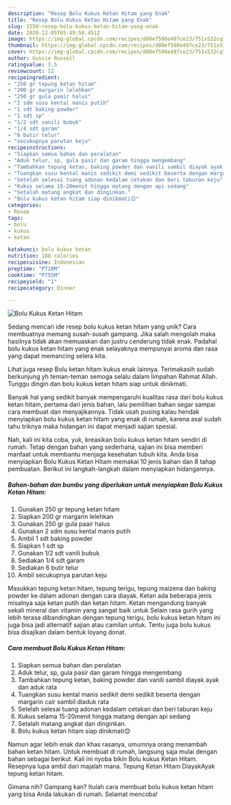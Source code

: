```yaml
---
description: "Resep Bolu Kukus Ketan Hitam yang Enak"
title: "Resep Bolu Kukus Ketan Hitam yang Enak"
slug: 1550-resep-bolu-kukus-ketan-hitam-yang-enak
date: 2020-12-05T05:49:58.451Z
image: https://img-global.cpcdn.com/recipes/d80ef598e497ce23/751x532cq70/bolu-kukus-ketan-hitam-foto-resep-utama.jpg
thumbnail: https://img-global.cpcdn.com/recipes/d80ef598e497ce23/751x532cq70/bolu-kukus-ketan-hitam-foto-resep-utama.jpg
cover: https://img-global.cpcdn.com/recipes/d80ef598e497ce23/751x532cq70/bolu-kukus-ketan-hitam-foto-resep-utama.jpg
author: Gussie Russell
ratingvalue: 3.5
reviewcount: 12
recipeingredient:
- "250 gr tepung ketan hitam"
- "200 gr margarin lelehkan"
- "250 gr gula paair halus"
- "2 sdm susu kental manis putih"
- "1 sdt baking powder"
- "1 sdt sp"
- "1/2 sdt vanili bubuk"
- "1/4 sdt garam"
- "6 butir telur"
- "secukupnya parutan keju"
recipeinstructions:
- "Siapkan semua bahan dan peralatan"
- "Aduk telur, sp, gula pasir dan garam hingga mengembang"
- "Tambahkan tepung ketan, baking powder dan vanili sambil diayak ayak dan aduk rata"
- "Tuangkan susu kental manis sedikit demi sedikit beserta dengan margarin cair sambil diaduk rata"
- "Setelah selesai tuang adonan kedalam cetakan dan beri taburan keju"
- "Kukus selama 15-20menit hingga matang dengan api sedang"
- "Setalah matang angkat dan dinginkan."
- "Bolu kukus ketan hitam siap dinikmati😊"
categories:
- Resep
tags:
- bolu
- kukus
- ketan

katakunci: bolu kukus ketan 
nutrition: 188 calories
recipecuisine: Indonesian
preptime: "PT10M"
cooktime: "PT55M"
recipeyield: "1"
recipecategory: Dinner

---
```



![Bolu Kukus Ketan Hitam](https://img-global.cpcdn.com/recipes/d80ef598e497ce23/751x532cq70/bolu-kukus-ketan-hitam-foto-resep-utama.jpg)

Sedang mencari ide resep bolu kukus ketan hitam yang unik? Cara membuatnya memang susah-susah gampang. Jika salah mengolah maka hasilnya tidak akan memuaskan dan justru cenderung tidak enak. Padahal bolu kukus ketan hitam yang enak selayaknya mempunyai aroma dan rasa yang dapat memancing selera kita.

Lihat juga resep Bolu ketan hitam kukus enak lainnya. Terimakasih sudah berkunjung yh teman-teman semoga selalu dalam limpahan Rahmat Allah. Tunggu dingin dan bolu kukus ketan hitam siap untuk dinikmati.

Banyak hal yang sedikit banyak mempengaruhi kualitas rasa dari bolu kukus ketan hitam, pertama dari jenis bahan, lalu pemilihan bahan segar sampai cara membuat dan menyajikannya. Tidak usah pusing kalau hendak menyiapkan bolu kukus ketan hitam yang enak di rumah, karena asal sudah tahu triknya maka hidangan ini dapat menjadi sajian spesial.


Nah, kali ini kita coba, yuk, kreasikan bolu kukus ketan hitam sendiri di rumah. Tetap dengan bahan yang sederhana, sajian ini bisa memberi manfaat untuk membantu menjaga kesehatan tubuh kita. Anda bisa menyiapkan Bolu Kukus Ketan Hitam memakai 10 jenis bahan dan 8 tahap pembuatan. Berikut ini langkah-langkah dalam menyiapkan hidangannya.

<!--inarticleads1-->

##### Bahan-bahan dan bumbu yang diperlukan untuk menyiapkan Bolu Kukus Ketan Hitam:

1. Gunakan 250 gr tepung ketan hitam
1. Siapkan 200 gr margarin lelehkan
1. Gunakan 250 gr gula paair halus
1. Gunakan 2 sdm susu kental manis putih
1. Ambil 1 sdt baking powder
1. Siapkan 1 sdt sp
1. Gunakan 1/2 sdt vanili bubuk
1. Sediakan 1/4 sdt garam
1. Sediakan 6 butir telur
1. Ambil secukupnya parutan keju


Masukkan tepung ketan hitam, tepung terigu, tepung maizena dan baking powder ke dalam adonan dengan cara diayak. Ketan ada beberapa jenis misalnya saja ketan putih dan ketan hitam. Ketan mengandung banyak sekali mineral dan vitamin yang sangat baik untuk Selain rasa gurih yang lebih terasa dibandingkan dengan tepung terigu, bolu kukus ketan hitam ini juga bisa jadi alternatif sajian atau camilan untuk. Tentu juga bolu kukus bisa disajikan dalam bentuk loyang donat. 

<!--inarticleads2-->

##### Cara membuat Bolu Kukus Ketan Hitam:

1. Siapkan semua bahan dan peralatan
1. Aduk telur, sp, gula pasir dan garam hingga mengembang
1. Tambahkan tepung ketan, baking powder dan vanili sambil diayak ayak dan aduk rata
1. Tuangkan susu kental manis sedikit demi sedikit beserta dengan margarin cair sambil diaduk rata
1. Setelah selesai tuang adonan kedalam cetakan dan beri taburan keju
1. Kukus selama 15-20menit hingga matang dengan api sedang
1. Setalah matang angkat dan dinginkan.
1. Bolu kukus ketan hitam siap dinikmati😊


Namun agar lebih enak dan khas rasanya, umumnya orang menambah bahan ketan hitam. Untuk membuat di rumah, langsung saja mulai dengan bahan sebagai berikut. Kali ini nyoba bikin Bolu kukus Ketan Hitam. Resepnya lupa ambil dari majalah mana. Tepung Ketan Hitam DiayakAyak tepung ketan hitam. 

Gimana nih? Gampang kan? Itulah cara membuat bolu kukus ketan hitam yang bisa Anda lakukan di rumah. Selamat mencoba!
